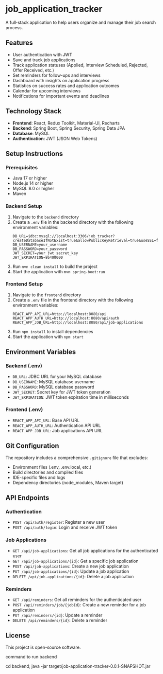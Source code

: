 # job_application_tracker

A full-stack application to help users organize and manage their job search process.

## Features
- User authentication with JWT
- Save and track job applications
- Track application statuses (Applied, Interview Scheduled, Rejected, Offer Received, etc.)
- Set reminders for follow-ups and interviews
- Dashboard with insights on application progress
- Statistics on success rates and application outcomes
- Calendar for upcoming interviews
- Notifications for important events and deadlines

## Technology Stack
- **Frontend**: React, Redux Toolkit, Material-UI, Recharts
- **Backend**: Spring Boot, Spring Security, Spring Data JPA
- **Database**: MySQL
- **Authentication**: JWT (JSON Web Tokens)

## Setup Instructions

### Prerequisites
- Java 17 or higher
- Node.js 14 or higher
- MySQL 8.0 or higher
- Maven

### Backend Setup
1. Navigate to the `backend` directory
2. Create a `.env` file in the backend directory with the following environment variables:
   ```
   DB_URL=jdbc:mysql://localhost:3306/job_tracker?createDatabaseIfNotExist=true&allowPublicKeyRetrieval=true&useSSL=false
   DB_USERNAME=your_username
   DB_PASSWORD=your_password
   JWT_SECRET=your_jwt_secret_key
   JWT_EXPIRATION=86400000
   ```
3. Run `mvn clean install` to build the project
4. Start the application with `mvn spring-boot:run`

### Frontend Setup
1. Navigate to the `frontend` directory
2. Create a `.env` file in the frontend directory with the following environment variables:
   ```
   REACT_APP_API_URL=http://localhost:8080/api
   REACT_APP_AUTH_URL=http://localhost:8080/api/auth
   REACT_APP_JOB_URL=http://localhost:8080/api/job-applications
   ```
3. Run `npm install` to install dependencies
4. Start the application with `npm start`

## Environment Variables

### Backend (.env)
- `DB_URL`: JDBC URL for your MySQL database
- `DB_USERNAME`: MySQL database username
- `DB_PASSWORD`: MySQL database password
- `JWT_SECRET`: Secret key for JWT token generation
- `JWT_EXPIRATION`: JWT token expiration time in milliseconds

### Frontend (.env)
- `REACT_APP_API_URL`: Base API URL
- `REACT_APP_AUTH_URL`: Authentication API URL
- `REACT_APP_JOB_URL`: Job applications API URL

## Git Configuration
The repository includes a comprehensive `.gitignore` file that excludes:
- Environment files (.env, .env.local, etc.)
- Build directories and compiled files
- IDE-specific files and logs
- Dependency directories (node_modules, Maven target)

## API Endpoints

### Authentication
- `POST /api/auth/register`: Register a new user
- `POST /api/auth/login`: Login and receive JWT token

### Job Applications
- `GET /api/job-applications`: Get all job applications for the authenticated user
- `GET /api/job-applications/{id}`: Get a specific job application
- `POST /api/job-applications`: Create a new job application
- `PUT /api/job-applications/{id}`: Update a job application
- `DELETE /api/job-applications/{id}`: Delete a job application

### Reminders
- `GET /api/reminders`: Get all reminders for the authenticated user
- `POST /api/reminders/job/{jobId}`: Create a new reminder for a job application
- `PUT /api/reminders/{id}`: Update a reminder
- `DELETE /api/reminders/{id}`: Delete a reminder

## License
This project is open-source software.



command to run backend

cd backend; java -jar target/job-application-tracker-0.0.1-SNAPSHOT.jar
